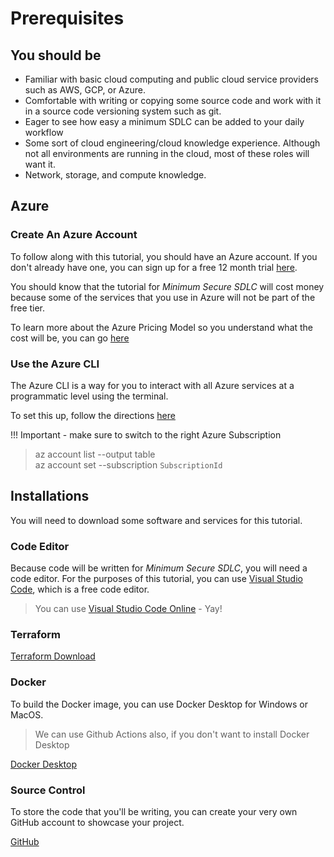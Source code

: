 # Prerequisites

## You should be

- Familiar with basic cloud computing and public cloud service providers such as AWS, GCP, or Azure.
- Comfortable with writing or copying some source code and work with it in a source code versioning system such as git.
- Eager to see how easy a minimum SDLC can be added to your daily workflow
- Some sort of cloud engineering/cloud knowledge experience. Although not all environments are running in the cloud, most of these roles will want it.
- Network, storage, and compute knowledge.

## Azure

### Create An Azure Account

To follow along with this tutorial, you should have an Azure account. If you don't already have one, you can sign up for a free 12 month trial [here](https://azure.microsoft.com/en-gb/free/search).

You should know that the tutorial for *Minimum Secure SDLC* will cost money because some of the services that you use in Azure will not be part of the free tier.

To learn more about the Azure Pricing Model so you understand what the cost will be, you can go [here](https://azure.microsoft.com/en-gb/pricing/calculator/)

### Use the Azure CLI

The Azure CLI is a way for you to interact with all Azure services at a programmatic level using the terminal.

To set this up, follow the directions [here](https://docs.microsoft.com/en-us/cli/azure/install-azure-cli)

!!! Important - make sure to switch to the right Azure Subscription

> az account list --output table  
> az account set --subscription `SubscriptionId`

## Installations

You will need to download some software and services for this tutorial.

### Code Editor

Because code will be written for *Minimum Secure SDLC*, you will need a code editor. For the purposes of this tutorial, you can use [Visual Studio Code](https://code.visualstudio.com/download), which is a free code editor.

> You can use [Visual Studio Code Online](https://vscode.dev/) - Yay!

### Terraform

[Terraform Download](https://www.terraform.io/downloads.html)

### Docker

To build the Docker image, you can use Docker Desktop for Windows or MacOS. 

> We can use Github Actions also, if you don't want to install Docker Desktop

[Docker Desktop](https://www.docker.com/products/docker-desktop)

### Source Control
To store the code that you'll be writing, you can create your very own GitHub account to showcase your project.

[GitHub](https://www.github.com)